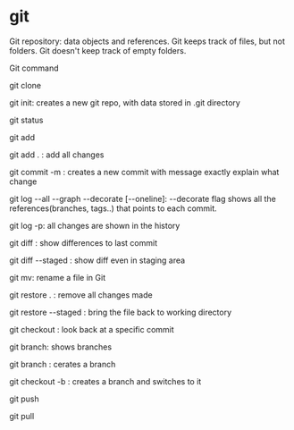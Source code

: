 # git

Git repository: data objects and references. Git keeps track of files, but not folders. Git doesn't keep track of empty folders.

Git command

git clone

git init: creates a new git repo, with data stored in .git directory

git status

git add <filename>

git add . : add all changes

git commit -m <message>: creates a new commit with message exactly explain what change

git log --all --graph --decorate [--oneline]: --decorate flag shows all the references(branches, tags..) that points to each commit.

git log -p: all changes are shown in the history

git diff <filename>: show differences to last commit

git diff --staged <filename>: show diff even in staging area

git mv: rename a file in Git

git restore . : remove all changes made
 
git restore --staged <filename>: bring the file back to working directory

git checkout : look back at a specific commit

git branch: shows branches

git branch <name>: cerates a branch

git checkout -b <name>: creates a branch and switches to it

git push 

git pull

